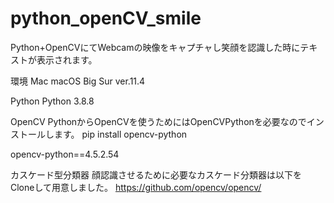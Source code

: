 # python_openCV_smile
Python+OpenCVにてWebcamの映像をキャプチャし笑顔を認識した時にテキストが表示されます。

環境
Mac macOS Big Sur ver.11.4

Python
Python 3.8.8

OpenCV
PythonからOpenCVを使うためにはOpenCVPythonを必要なのでインストールします。 pip install opencv-python

opencv-python==4.5.2.54

カスケード型分類器
顔認識させるために必要なカスケード分類器は以下をCloneして用意しました。 https://github.com/opencv/opencv/
